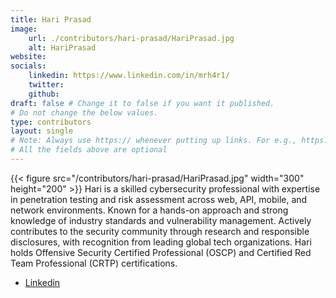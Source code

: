 ```yaml
---
title: Hari Prasad
image: 
    url: ./contributors/hari-prasad/HariPrasad.jpg
    alt: HariPrasad
website: 
socials:
    linkedin: https://www.linkedin.com/in/mrh4r1/
    twitter: 
    github: 
draft: false # Change it to false if you want it published.
# Do not change the below values.
type: contributors
layout: single
# Note: Always use https:// whenever putting up links. For e.g., https://payatu.com
# All the fields above are optional
---
```

{{< figure src="/contributors/hari-prasad/HariPrasad.jpg" width="300" height="200" >}}
Hari is a skilled cybersecurity professional with expertise in penetration testing and risk assessment across web, API, mobile, and network environments. Known for a hands-on approach and strong knowledge of industry standards and vulnerability management. Actively contributes to the security community through research and responsible disclosures, with recognition from leading global tech organizations. Hari holds Offensive Security Certified Professional (OSCP) and Certified Red Team Professional (CRTP) certifications.
- [Linkedin](https://www.linkedin.com/in/mrh4r1/)
